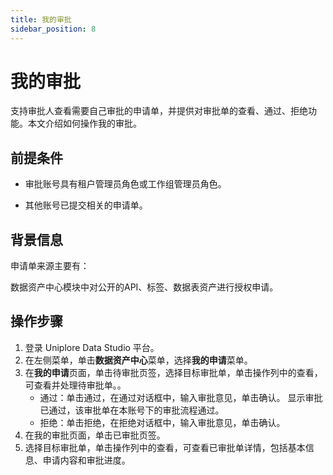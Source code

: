 ```yaml
---
title: 我的审批
sidebar_position: 8
---
```

# 我的审批
支持审批人查看需要自己审批的申请单，并提供对审批单的查看、通过、拒绝功能。本文介绍如何操作我的审批。

## 前提条件
- 审批账号具有租户管理员角色或工作组管理员角色。

- 其他账号已提交相关的申请单。

## 背景信息
申请单来源主要有：

数据资产中心模块中对公开的API、标签、数据表资产进行授权申请。

## 操作步骤
1. 登录 Uniplore Data Studio 平台。
2. 在左侧菜单，单击**数据资产中心**菜单，选择**我的申请**菜单。
3. 在**我的申请**页面，单击待审批页签，选择目标审批单，单击操作列中的查看，可查看并处理待审批单。。
    - 通过：单击通过，在通过对话框中，输入审批意见，单击确认。
        显示审批已通过，该审批单在本账号下的审批流程通过。
    - 拒绝：单击拒绝，在拒绝对话框中，输入审批意见，单击确认。
4. 在我的审批页面，单击已审批页签。
5. 选择目标审批单，单击操作列中的查看，可查看已审批单详情，包括基本信息、申请内容和审批进度。